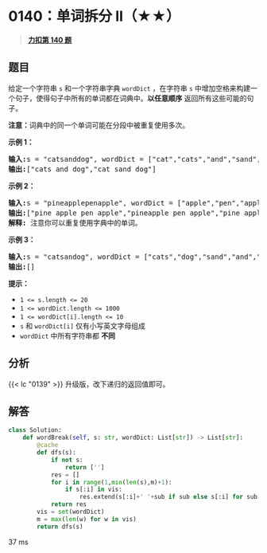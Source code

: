 # 0140：单词拆分 II（★★）


> <u>**[力扣第 140 题](https://leetcode.cn/problems/word-break-ii/)**</u>

## 题目

<p>给定一个字符串 <code>s</code> 和一个字符串字典<meta charset="UTF-8" /> <code>wordDict</code> ，在字符串<meta charset="UTF-8" /> <code>s</code> 中增加空格来构建一个句子，使得句子中所有的单词都在词典中。<strong>以任意顺序</strong> 返回所有这些可能的句子。</p>

<p><strong>注意：</strong>词典中的同一个单词可能在分段中被重复使用多次。</p>



<p><strong class="example">示例 1：</strong></p>

<pre>
<strong>输入:</strong>s = "catsanddog", wordDict = ["cat","cats","and","sand","dog"]
<strong>输出:</strong>["cats and dog","cat sand dog"]
</pre>

<p><strong class="example">示例 2：</strong></p>

<pre>
<strong>输入:</strong>s = "pineapplepenapple", wordDict = ["apple","pen","applepen","pine","pineapple"]
<strong>输出:</strong>["pine apple pen apple","pineapple pen apple","pine applepen apple"]
<strong>解释:</strong> 注意你可以重复使用字典中的单词。
</pre>

<p><strong class="example">示例 3：</strong></p>

<pre>
<strong>输入:</strong>s = "catsandog", wordDict = ["cats","dog","sand","and","cat"]
<strong>输出:</strong>[]
</pre>



<p><strong>提示：</strong></p>

<p><meta charset="UTF-8" /></p>

<ul>
<li><code>1 &lt;= s.length &lt;= 20</code></li>
<li><code>1 &lt;= wordDict.length &lt;= 1000</code></li>
<li><code>1 &lt;= wordDict[i].length &lt;= 10</code></li>
<li><code>s</code> 和 <code>wordDict[i]</code> 仅有小写英文字母组成</li>
<li><code>wordDict</code> 中所有字符串都 <strong>不同</strong></li>
</ul>


## 分析

{{< lc "0139" >}} 升级版，改下递归的返回值即可。

## 解答

```python
class Solution:
    def wordBreak(self, s: str, wordDict: List[str]) -> List[str]:
        @cache
        def dfs(s):
            if not s:
                return ['']
            res = []
            for i in range(1,min(len(s),m)+1):
                if s[:i] in vis:
                    res.extend(s[:i]+' '+sub if sub else s[:i] for sub in dfs(s[i:]))
            return res
        vis = set(wordDict)
        m = max(len(w) for w in vis)
        return dfs(s)
```
37 ms

